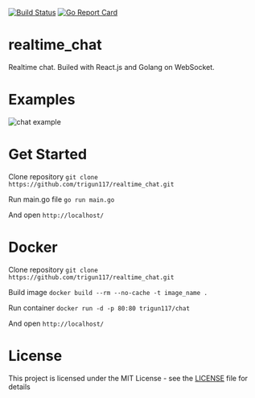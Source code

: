 [![Build Status](https://travis-ci.com/trigun117/realtime_chat.svg?branch=master)](https://travis-ci.com/trigun117/realtime_chat) [![Go Report Card](https://goreportcard.com/badge/github.com/trigun117/realtime_chat)](https://goreportcard.com/report/github.com/trigun117/realtime_chat)
# realtime_chat
Realtime chat. Builed with React.js and Golang on WebSocket.

# Examples

![chat example](https://github.com/realtime_chat/blob/master/image.jpg)

# Get Started
Clone repository `git clone https://github.com/trigun117/realtime_chat.git`

Run main.go file `go run main.go`

And open `http://localhost/`

# Docker
Clone repository `git clone https://github.com/trigun117/realtime_chat.git`

Build image `docker build --rm --no-cache -t image_name .`

Run container `docker run -d -p 80:80 trigun117/chat`

And open `http://localhost/`

# License
This project is licensed under the MIT License - see the [LICENSE](LICENSE) file for details
